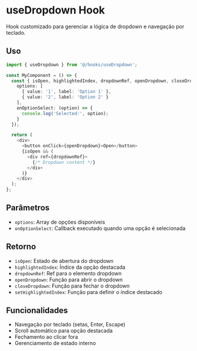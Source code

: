 # useDropdown Hook

Hook customizado para gerenciar a lógica de dropdown e navegação por teclado.

## Uso

```typescript
import { useDropdown } from '@/hooks/useDropdown';

const MyComponent = () => {
  const { isOpen, highlightedIndex, dropdownRef, openDropdown, closeDropdown } = useDropdown({
    options: [
      { value: '1', label: 'Option 1' },
      { value: '2', label: 'Option 2' }
    ],
    onOptionSelect: (option) => {
      console.log('Selected:', option);
    }
  });

  return (
    <div>
      <button onClick={openDropdown}>Open</button>
      {isOpen && (
        <div ref={dropdownRef}>
          {/* Dropdown content */}
        </div>
      )}
    </div>
  );
};
```

## Parâmetros

- `options`: Array de opções disponíveis
- `onOptionSelect`: Callback executado quando uma opção é selecionada

## Retorno

- `isOpen`: Estado de abertura do dropdown
- `highlightedIndex`: Índice da opção destacada
- `dropdownRef`: Ref para o elemento dropdown
- `openDropdown`: Função para abrir o dropdown
- `closeDropdown`: Função para fechar o dropdown
- `setHighlightedIndex`: Função para definir o índice destacado

## Funcionalidades

- Navegação por teclado (setas, Enter, Escape)
- Scroll automático para opção destacada
- Fechamento ao clicar fora
- Gerenciamento de estado interno
